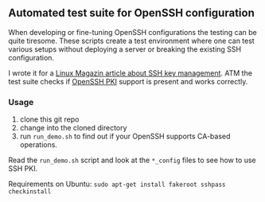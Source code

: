 ## Automated test suite for OpenSSH configuration

When developing or fine-tuning OpenSSH configurations the testing can be quite tiresome. These scripts create a test environment where one can test various setups without deploying a server or breaking the existing SSH configuration.

I wrote it for a [Linux Magazin article about SSH key management](http://www.linux-magazin.de/Ausgaben/2013/08/SSH-Key-Management). ATM the test suite checks if [OpenSSH PKI](ttp://www.openssh.com/cgi-bin/cvsweb/src/usr.bin/ssh/PROTOCOL.certkeys?rev=1.9;content-type=text%2Fplain) support is present and works correctly.

### Usage

1. clone this git repo
2. change into the cloned directory
3. run `run_demo.sh` to find out if your OpenSSH supports CA-based operations.

Read the `run_demo.sh` script and look at the `*_config` files to see how to use SSH PKI.

Requirements on Ubuntu: `sudo apt-get install fakeroot sshpass checkinstall`
